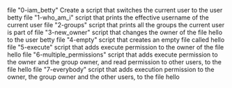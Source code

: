 file "0-iam_betty" Create a script that switches the current user to the user betty
file "1-who_am_i" script that prints the effective username of the current user
file "2-groups" script that prints all the groups the current user is part of
file "3-new_owner" script that changes the owner of the file hello to the user betty
file "4-empty"  script that creates an empty file called hello
file "5-execute"  script that adds execute permission to the owner of the file hello
file "6-multiple_permissions" script that adds execute permission to the owner and the group owner, and read permission to other users, to the file hello
file "7-everybody" script that adds execution permission to the owner, the group owner and the other users, to the file hello
